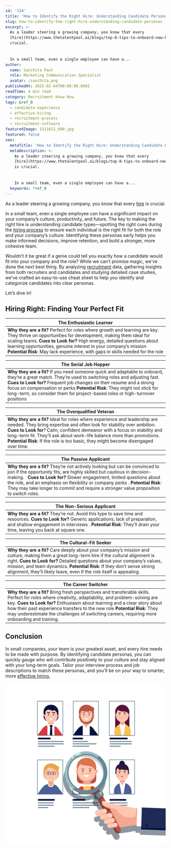 ```yaml
---
id: '134'
title: 'How to Identify the Right Hire: Understanding Candidate Personas'
slug: how-to-identify-the-right-hire-understanding-candidate-personas
excerpt: >-
  As a leader steering a growing company, you know that every
  [hire](https://www.thetalentpool.ai/blogs/top-8-tips-to-onboard-new-hires/) is
  crucial.


  In a small team, even a single employee can have a...
author:
  name: Sanchita Paul
  role: Marketing Communication Specialist
  avatar: /sanchita.png
publishedAt: 2025-02-04T00:00:00.000Z
readTime: 4 min read
category: Recruitment Know How
tags: &ref_0
  - candidate-experience
  - effective-hiring
  - recruitment-process
  - recruitment-software
featuredImage: 1311612_690.jpg
featured: false
seo:
  metaTitle: 'How to Identify the Right Hire: Understanding Candidate Personas'
  metaDescription: >-
    As a leader steering a growing company, you know that every
    [hire](https://www.thetalentpool.ai/blogs/top-8-tips-to-onboard-new-hires/)
    is crucial.


    In a small team, even a single employee can have a...
  keywords: *ref_0
---
```


As a leader steering a growing company, you know that every [hire](https://www.thetalentpool.ai/blogs/top-8-tips-to-onboard-new-hires/) is crucial.

In a small team, even a single employee can have a significant impact on your company’s culture, productivity, and future. The key to making the right hire is understanding candidate types—spotting the right cues during the [hiring process](https://www.talentpoolgrowth.com/?showSignup=true) to ensure each individual is the right fit for both the role and your company’s culture. Identifying these personas early helps you make informed decisions, improve retention, and build a stronger, more cohesive team.

Wouldn’t it be great if a genie could tell you exactly how a candidate would fit into your company and the role? While we can’t promise magic, we’ve done the next best thing. By analyzing [recruitment](https://www.thetalentpool.ai/blogs/comprehensive-insight-into-the-end-to-end-recruitment-process/) data, gathering insights from both recruiters and candidates and studying detailed case studies, we’ve crafted an easy-to-use cheat sheet to help you identify and categorize candidates into clear personas.

Let’s dive in!

## Hiring Right: Finding Your Perfect Fit

| **The Enthusiastic Learner** |
| --- |
| **Why they are a fit?** Perfect for roles where growth and learning are key. They thrive on opportunities for development, making them ideal for scaling teams.   **Cues to Look for?** High energy, detailed questions about learning opportunities, genuine interest in your company’s mission   **Potential Risk**: May lack experience, with gaps in skills needed for the role |

| **The Serial Job Hopper** |
| --- |
| **Why they are a fit?** If you need someone quick and adaptable to onboard, they’re a great match. They’re used to switching roles and adjusting fast.   **Cues to Look for?** Frequent job changes on their resume and a strong focus on compensation or perks   **Potential Risk**: They might not stick for long-term, so consider them for project-based roles or high-turnover positions |

| **The Overqualified Veteran** |
| --- |
| **Why they are a fit?** Ideal for roles where experience and leadership are needed. They bring expertise and often look for stability over ambition.   **Cues to Look for**? Calm, confident demeanor with a focus on stability and long-term fit. They’ll ask about work-life balance more than promotions.   **Potential Risk**: If the role is too basic, they might become disengaged over time. |

| **The Passive Applicant** |
| --- |
| **Why they are a fit?** They’re not actively looking but can be convinced to join if the opportunity fits, are highly skilled but cautious in decision-making.     **Cues to Look for?** Slower engagement, limited questions about the role, and an emphasis on flexibility or company perks .   **Potential Risk**: They may take longer to commit and require a stronger value proposition to switch roles. |

| **The Non-Serious Applicant** |
| --- |
| **Why they are a fit?** They’re not. Avoid this type to save time and resources.   **Cues to Look for?** Generic applications, lack of preparation, and shallow engagement in interviews .   **Potential Risk**: They’ll drain your time, leaving you back at square one. |

| **The Cultural-Fit Seeker** |
| --- |
| **Why they are a fit?** Care deeply about your company’s mission and culture, making them a great long-term hire if the cultural alignment is right.   **Cues to Look for?** Detailed questions about your company’s values, mission, and team dynamics.   **Potential Risk**: If they don’t sense strong alignment, they’ll likely leave, even if the role itself is appealing. |

| **The Career Switcher** |
| --- |
| **Why they are a fit?** Bring fresh perspectives and transferable skills. Perfect for roles where creativity, adaptability, and problem-solving are key.   **Cues to Look for?** Enthusiasm about learning and a clear story about how their past experience transfers to the new role   **Potential Risk**: They may underestimate the challenges of switching careers, requiring more onboarding and training. |

## Conclusion

In small companies, your team is your greatest asset, and every hire needs to be made with purpose. By identifying candidate personas, you can quickly gauge who will contribute positively to your culture and stay aligned with your long-term goals. Tailor your interview process and job descriptions to match these personas, and you'll be on your way to smarter, more [effective hiring.](https://www.talentpoolgrowth.com/?showSignup=true)

![](images/1311612_690-1024x1024.jpg)
